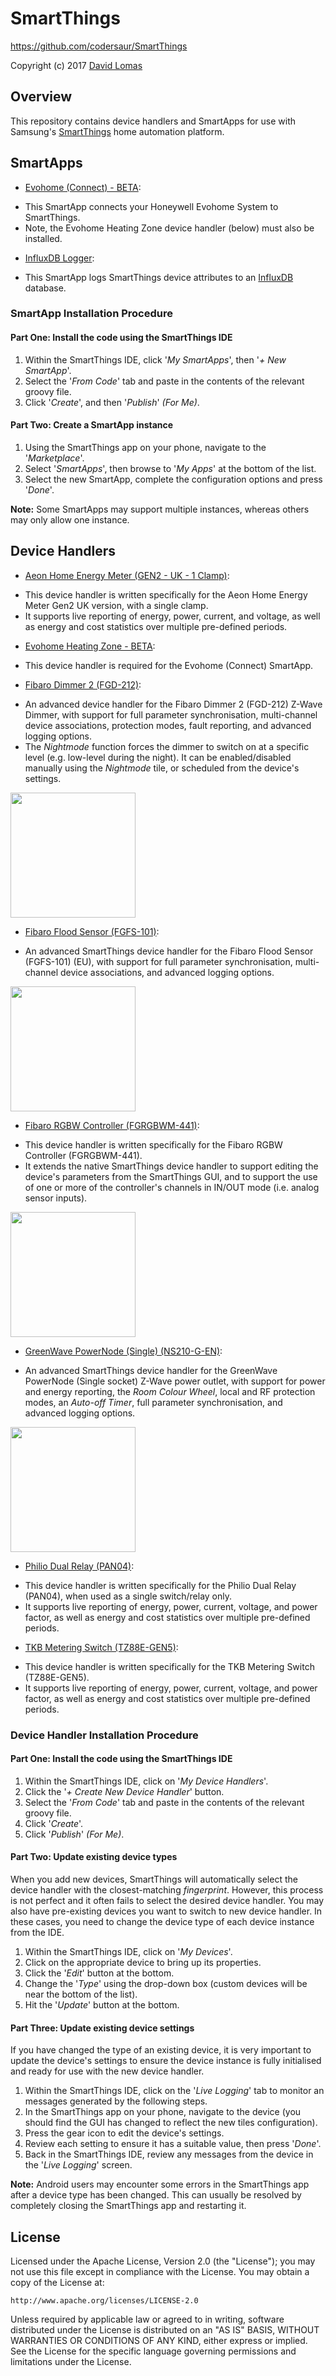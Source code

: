 # SmartThings
https://github.com/codersaur/SmartThings

Copyright (c) 2017 [David Lomas](https://github.com/codersaur)

## Overview

This repository contains device handlers and SmartApps for use with Samsung's [SmartThings](http://www.smartthings.com) home automation platform.

## SmartApps

* [Evohome (Connect) - BETA](https://github.com/codersaur/SmartThings/tree/master/smartapps/evohome-connect):
 - This SmartApp connects your Honeywell Evohome System to SmartThings.
 - Note, the Evohome Heating Zone device handler (below) must also be installed.

* [InfluxDB Logger](https://github.com/codersaur/SmartThings/tree/master/smartapps/influxdb-logger):
 - This SmartApp logs SmartThings device attributes to an [InfluxDB](https://influxdata.com/) database.

### SmartApp Installation Procedure

#### Part One: Install the code using the SmartThings IDE

1. Within the SmartThings IDE, click '*My SmartApps*', then '*+ New SmartApp*'. 
2. Select the '*From Code*' tab and paste in the contents of the relevant groovy file.
3. Click '*Create*', and then '*Publish*' *(For Me)*.

#### Part Two: Create a SmartApp instance

1. Using the SmartThings app on your phone, navigate to the '*Marketplace*'.
2. Select '*SmartApps*', then browse to '*My Apps*' at the bottom of the list.
3. Select the new SmartApp, complete the configuration options and press '*Done*'.

**Note:** Some SmartApps may support multiple instances, whereas others may only allow one instance.

## Device Handlers

* [Aeon Home Energy Meter (GEN2 - UK - 1 Clamp)](https://github.com/codersaur/SmartThings/tree/master/devices/aeon-home-energy-meter):
 - This device handler is written specifically for the Aeon Home Energy Meter Gen2 UK version, with a single clamp.
 - It supports live reporting of energy, power, current, and voltage, as well as energy and cost statistics over multiple pre-defined periods.

* [Evohome Heating Zone - BETA](https://github.com/codersaur/SmartThings/tree/master/devices/evohome):
 - This device handler is required for the Evohome (Connect) SmartApp.

* [Fibaro Dimmer 2 (FGD-212)](https://github.com/codersaur/SmartThings/tree/master/devices/fibaro-dimmer-2):
 - An advanced device handler for the Fibaro Dimmer 2 (FGD-212) Z-Wave Dimmer, with support for full parameter synchronisation, multi-channel device associations, protection modes, fault reporting, and advanced logging options.
 - The _Nightmode_ function forces the dimmer to switch on at a specific level (e.g. low-level during the night). It can be enabled/disabled manually using the _Nightmode_ tile, or scheduled from the device's settings.

<img src="https://raw.githubusercontent.com/codersaur/SmartThings/master/devices/fibaro-dimmer-2/screenshots/fd2-ss-tiles-on.png" width="200">

* [Fibaro Flood Sensor (FGFS-101)](https://github.com/codersaur/SmartThings/tree/master/devices/fibaro-flood-sensor):
 - An advanced SmartThings device handler for the Fibaro Flood Sensor (FGFS-101) (EU), with support for full parameter synchronisation, multi-channel device associations, and advanced logging options.

<img src="https://raw.githubusercontent.com/codersaur/SmartThings/master/devices/fibaro-flood-sensor/screenshots/ffs-ss-tiles-wet.png" width="200">

* [Fibaro RGBW Controller (FGRGBWM-441)](https://github.com/codersaur/SmartThings/tree/master/devices/fibaro-rgbw-controller):
 - This device handler is written specifically for the Fibaro RGBW Controller (FGRGBWM-441).
 - It extends the native SmartThings device handler to support editing the device's parameters from the SmartThings GUI, and to support the use of one or more of the controller's channels in IN/OUT mode (i.e. analog sensor inputs).

<img src="https://raw.githubusercontent.com/codersaur/SmartThings/master/devices/fibaro-rgbw-controller/screenshots/screenshot_rgbw.png" width="200">
 
 * [GreenWave PowerNode (Single) (NS210-G-EN)](https://github.com/codersaur/SmartThings/tree/master/devices/greenwave-powernode-single):
 - An advanced SmartThings device handler for the GreenWave PowerNode (Single socket) Z-Wave power outlet, with support for power and energy reporting, the _Room Colour Wheel_, local and RF protection modes, an _Auto-off Timer_, full parameter synchronisation, and advanced logging options.

<img src="https://raw.githubusercontent.com/codersaur/SmartThings/master/devices/greenwave-powernode-single/screenshots/gwpn-ss-tiles-main.png" width="200">

* [Philio Dual Relay (PAN04)](https://github.com/codersaur/SmartThings/tree/master/devices/philio-dual-relay):
 - This device handler is written specifically for the Philio Dual Relay (PAN04), when used as a single switch/relay only.
 - It supports live reporting of energy, power, current, voltage, and power factor,  as well as energy and cost statistics over multiple pre-defined periods.
 
* [TKB Metering Switch (TZ88E-GEN5)](https://github.com/codersaur/SmartThings/tree/master/devices/tkb-metering-switch):
 - This device handler is written specifically for the TKB Metering Switch (TZ88E-GEN5).
 - It supports live reporting of energy, power, current, voltage, and power factor,  as well as energy and cost statistics over multiple pre-defined periods.
 
### Device Handler Installation Procedure

#### Part One: Install the code using the SmartThings IDE

1. Within the SmartThings IDE, click on '*My Device Handlers*'.
2. Click the '*+ Create New Device Handler*' button. 
3. Select the '*From Code*' tab and paste in the contents of the relevant groovy file.
4. Click '*Create*'.
5. Click '*Publish*' *(For Me)*.

#### Part Two: Update existing device types

When you add new devices, SmartThings will automatically select the device handler with the closest-matching *fingerprint*. However, this process is not perfect and it often fails to select the desired device handler. You may also have pre-existing devices you want to switch to new device handler. In these cases, you need to change the device type of each device instance from the IDE.

1. Within the SmartThings IDE, click on '*My Devices*'.
2. Click on the appropriate device to bring up its properties.
3. Click the '*Edit*' button at the bottom.
4. Change the '*Type*' using the drop-down box (custom devices will be near the bottom of the list).
5. Hit the '*Update*' button at the bottom.

#### Part Three: Update existing device settings

If you have changed the type of an existing device, it is very important to update the device's settings to ensure the device instance is fully initialised and ready for use with the new device handler.

1. Within the SmartThings IDE, click on the '*Live Logging*' tab to monitor an messages generated by the following steps. 
2. In the SmartThings app on your phone, navigate to the device (you should find the GUI has changed to reflect the new tiles configuration).
3. Press the gear icon to edit the device's settings.
4. Review each setting to ensure it has a suitable value, then press '*Done*'.
5. Back in the SmartThings IDE, review any messages from the device in the '*Live Logging*' screen. 
 
**Note:** Android users may encounter some errors in the SmartThings app after a device type has been changed. This can usually be resolved by completely closing the SmartThings app and restarting it.

## License

Licensed under the Apache License, Version 2.0 (the "License"); you may not use this file except
in compliance with the License. You may obtain a copy of the License at:

    http://www.apache.org/licenses/LICENSE-2.0

Unless required by applicable law or agreed to in writing, software distributed under the License is distributed
on an "AS IS" BASIS, WITHOUT WARRANTIES OR CONDITIONS OF ANY KIND, either express or implied. See the License
for the specific language governing permissions and limitations under the License.
